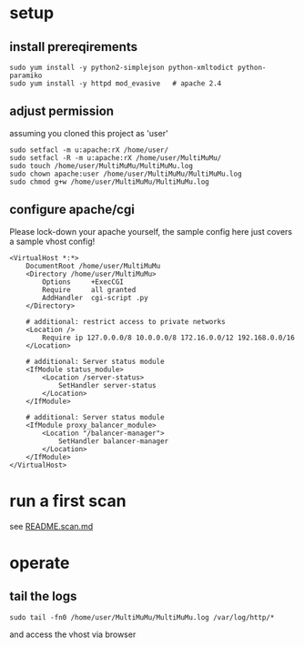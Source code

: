 # setup
## install prereqirements
```
sudo yum install -y python2-simplejson python-xmltodict python-paramiko
sudo yum install -y httpd mod_evasive   # apache 2.4
```

## adjust permission
assuming you cloned this project as 'user'
```
sudo setfacl -m u:apache:rX /home/user/
sudo setfacl -R -m u:apache:rX /home/user/MultiMuMu/
sudo touch /home/user/MultiMuMu/MultiMuMu.log
sudo chown apache:user /home/user/MultiMuMu/MultiMuMu.log
sudo chmod g+w /home/user/MultiMuMu/MultiMuMu.log
```

## configure apache/cgi
Please lock-down your apache yourself, the sample config here just covers a sample vhost config!
```
<VirtualHost *:*>
    DocumentRoot /home/user/MultiMuMu
    <Directory /home/user/MultiMuMu>
        Options     +ExecCGI
        Require     all granted
        AddHandler  cgi-script .py
    </Directory>

    # additional: restrict access to private networks
    <Location />
        Require ip 127.0.0.0/8 10.0.0.0/8 172.16.0.0/12 192.168.0.0/16
    </Location>

    # additional: Server status module
    <IfModule status_module>
        <Location /server-status>
            SetHandler server-status
        </Location>
    </IfModule>

    # additional: Server status module
    <IfModule proxy_balancer_module>
        <Location "/balancer-manager">
            SetHandler balancer-manager
        </Location>
    </IfModule>
</VirtualHost>
```

# run a first scan
see [README.scan.md](README.scan.md)

# operate
## tail the logs
```
sudo tail -fn0 /home/user/MultiMuMu/MultiMuMu.log /var/log/http/*
```
and access the vhost via browser